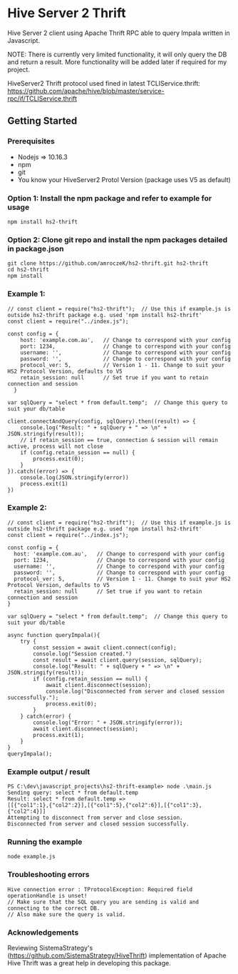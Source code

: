 # Hive Server 2 Thrift
Hive Server 2 client using Apache Thrift RPC able to query Impala written in Javascript.

NOTE: There is currently very limited functionality, it will only query the DB and return a result. More functionality will be added later if required for my project.

HiveServer2 Thrift protocol used fined in latest TCLIService.thrift: https://github.com/apache/hive/blob/master/service-rpc/if/TCLIService.thrift

## Getting Started

### Prerequisites
* Nodejs => 10.16.3
* npm
* git
* You know your HiveServer2 Protol Version (package uses V5 as default)

### Option 1: Install the npm package and refer to example for usage
```
npm install hs2-thrift 
```

### Option 2: Clone git repo and install the npm packages detailed in package.json
```
git clone https://github.com/amroczeK/hs2-thrift.git hs2-thrift
cd hs2-thrift
npm install 
```
### Example 1: 
```
// const client = require("hs2-thrift");  // Use this if example.js is outside hs2-thrift package e.g. used 'npm install hs2-thrift'
const client = require("../index.js");

const config = {
    host: 'example.com.au',   // Change to correspond with your config
    port: 1234,               // Change to correspond with your config
    username: '',             // Change to correspond with your config
    password: '',             // Change to correspond with your config
    protocol_ver: 5,		  // Version 1 - 11. Change to suit your HS2 Protocol Version, defaults to V5
    retain_session: null	  // Set true if you want to retain connection and session
  }

var sqlQuery = "select * from default.temp";  // Change this query to suit your db/table

client.connectAndQuery(config, sqlQuery).then((result) => {
	console.log("Result: " + sqlQuery + " => \n" + JSON.stringify(result));
	// if retain_session == true, connection & session will remain active, process will not close
	if (config.retain_session == null) {
		process.exit(0);
	}
}).catch((error) => {
	console.log(JSON.stringify(error))
	process.exit(1)
})
```
### Example 2:
```
// const client = require("hs2-thrift");  // Use this if example.js is outside hs2-thrift package e.g. used 'npm install hs2-thrift'
const client = require("../index.js");

const config = {
  host: 'example.com.au',   // Change to correspond with your config
  port: 1234,               // Change to correspond with your config
  username: '',             // Change to correspond with your config
  password: '',             // Change to correspond with your config
  protocol_ver: 5,			// Version 1 - 11. Change to suit your HS2 Protocol Version, defaults to V5
  retain_session: null		// Set true if you want to retain connection and session
}

var sqlQuery = "select * from default.temp";  // Change this query to suit your db/table

async function queryImpala(){
	try {
		const session = await client.connect(config);
		console.log("Session created.")
		const result = await client.query(session, sqlQuery);
		console.log("Result: " + sqlQuery + " => \n" + JSON.stringify(result));
		if (config.retain_session == null) {
			await client.disconnect(session);
			console.log("Disconnected from server and closed session successfully.");
			process.exit(0);
		}
	} catch(error) {
        console.log("Error: " + JSON.stringify(error));
		await client.disconnect(session);
        process.exit(1);
	}
}
queryImpala();
```

### Example output / result
```
PS C:\dev\javascript_projects\hs2-thrift-example> node .\main.js
Sending query: select * from default.temp
Result: select * from default.temp =>
[[{"col1":1},{"col2":2}],[{"col1":5},{"col2":6}],[{"col1":3},{"col2":4}]]
Attempting to disconnect from server and close session.
Disconnected from server and closed session successfully.
```

### Running the example
```
node example.js
```

### Troubleshooting errors
```
Hive connection error : TProtocolException: Required field operationHandle is unset!
// Make sure that the SQL query you are sending is valid and connecting to the correct DB.
// Also make sure the query is valid.
```

### Acknowledgements
Reviewing SistemaStrategy's (https://github.com/SistemaStrategy/HiveThrift) implementation
of Apache Hive Thrift was a great help in developing this package.